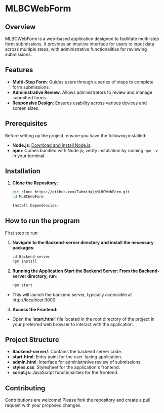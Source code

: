 # MLBCWebForm

## Overview

MLBCWebForm is a web-based application designed to facilitate multi-step form submissions. It provides an intuitive interface for users to input data across multiple steps, with administrative functionalities for reviewing submissions.

## Features

- **Multi-Step Form**: Guides users through a series of steps to complete form submissions.
- **Administrative Review**: Allows administrators to review and manage submitted forms.
- **Responsive Design**: Ensures usability across various devices and screen sizes.

## Prerequisites

Before setting up the project, ensure you have the following installed:

- **Node.js**: [Download and install Node.js](https://nodejs.org/).
- **npm**: Comes bundled with Node.js; verify installation by running `npm -v` in your terminal.

## Installation

1. **Clone the Repository**:

   ```bash
   git clone https://github.com/Tahmidu1/MLBCWebForm.git
   cd MLBCWebForm

   Install Dependencies:

## How to run the program

First step to run:
1. **Navigate to the Backend-server directory and install the necessary packages**:

   ```bash
   cd Backend-server
   npm install

2. **Running the Application
Start the Backend Server:
From the Backend-server directory, run**:

   ```bash
   npm start
   
- This will launch the backend server, typically accessible at http://localhost:3000.

3. **Access the Frontend**:
- Open the '**start.html**' file located in the root directory of the project in your preferred web browser to interact with the application.


## Project Structure
- **Backend-server/**: Contains the backend server code.
- **start.html**: Entry point for the user-facing application.
- **admin.html**: Interface for administrative review of submissions.
- **styles.css**: Stylesheet for the application's frontend.
- **script.js**: JavaScript functionalities for the frontend.

## Contributing
Contributions are welcome! Please fork the repository and create a pull request with your proposed changes.

